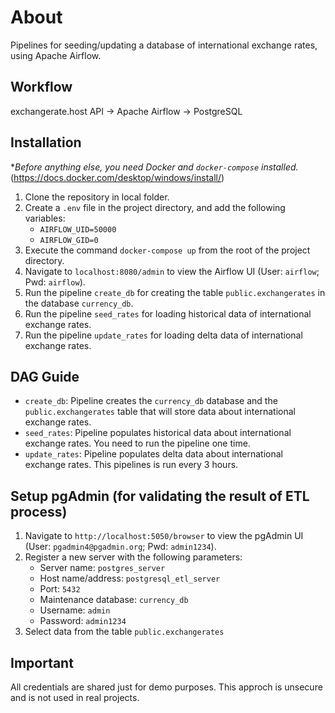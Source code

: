 # About 

Pipelines for seeding/updating a database of international exchange rates, using Apache Airflow.

## Workflow

exchangerate.host API -> Apache Airflow -> PostgreSQL

## Installation

**Before anything else, you need Docker and `docker-compose` installed.*
(https://docs.docker.com/desktop/windows/install/)

1. Clone the repository in local folder.
2. Create a `.env` file in the project directory, and add the following variables:
    - `AIRFLOW_UID=50000`
    - `AIRFLOW_GID=0`
3. Execute the command `docker-compose up` from the root of the project directory.
4. Navigate to `localhost:8080/admin` to view the Airflow UI (User: `airflow`; Pwd: `airflow`).
5. Run the pipeline `create_db` for creating the table `public.exchangerates` in the database `currency_db`.
6. Run the pipeline `seed_rates` for loading historical data of international exchange rates.
7. Run the pipeline `update_rates` for loading delta data of international exchange rates.

## DAG Guide 

- `create_db`: Pipeline creates the `currency_db` database and the `public.exchangerates` table that will store data about international exchange rates. 
- `seed_rates`: Pipeline populates historical data about international exchange rates. You need to run the pipeline one time.
- `update_rates`: Pipeline populates delta data about international exchange rates. This pipelines is run every 3 hours.

## Setup pgAdmin (for validating the result of ETL process)
1. Navigate to `http://localhost:5050/browser` to view the pgAdmin UI (User: `pgadmin4@pgadmin.org`; Pwd: `admin1234`).
2. Register a new server with the following parameters: 
    - Server name: `postgres_server`
    - Host name/address: `postgresql_etl_server`
    - Port: `5432`
    - Maintenance database: `currency_db`
    - Username: `admin`
    - Password: `admin1234`
 3. Select data from the table `public.exchangerates`

## Important
All credentials are shared just for demo purposes. This approch is unsecure and is not used in real projects.
